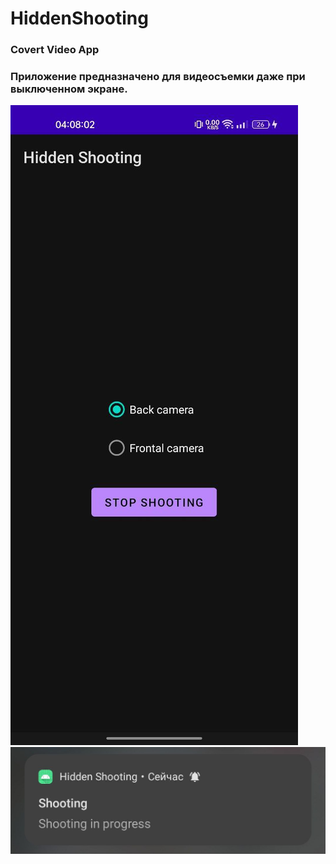 # HiddenShooting
### Covert Video App
### Приложение предназначено для видеосъемки даже при выключенном экране.
![Image alt](https://github.com/ibaevzz/HiddenShooting/blob/master/assets/image1.jpg)
![Image alt](https://github.com/ibaevzz/HiddenShooting/blob/master/assets/image2.jpg)

